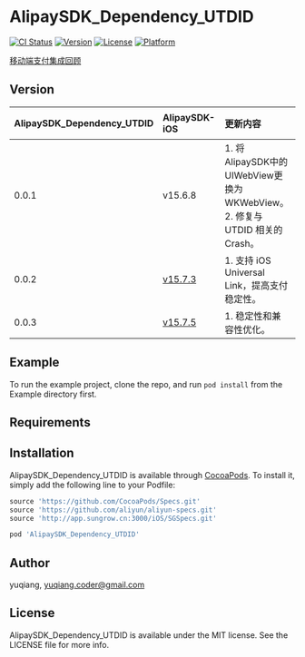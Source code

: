 # AlipaySDK_Dependency_UTDID

[![CI Status](https://img.shields.io/travis/oxape/AlipaySDK_Dependency_UTDID.svg?style=flat)](https://travis-ci.org/oxape/AlipaySDK_Dependency_UTDID)
[![Version](https://img.shields.io/cocoapods/v/AlipaySDK_Dependency_UTDID.svg?style=flat)](https://cocoapods.org/pods/AlipaySDK_Dependency_UTDID)
[![License](https://img.shields.io/cocoapods/l/AlipaySDK_Dependency_UTDID.svg?style=flat)](https://cocoapods.org/pods/AlipaySDK_Dependency_UTDID)
[![Platform](https://img.shields.io/cocoapods/p/AlipaySDK_Dependency_UTDID.svg?style=flat)](https://cocoapods.org/pods/AlipaySDK_Dependency_UTDID)

[移动端支付集成回顾](http://yuqiangcoder.com/2019/11/20/%E7%A7%BB%E5%8A%A8%E7%AB%AF%E6%94%AF%E4%BB%98%E9%9B%86%E6%88%90%E5%9B%9E%E9%A1%BE.html)

## Version

| AlipaySDK_Dependency_UTDID | AlipaySDK-iOS | 更新内容 | 更新时间 |
| :-- | :-- | :-- | :-- |
| 0.0.1 | v15.6.8 | 1. 将AlipaySDK中的UIWebView更换为WKWebView。<br> 2. 修复与 UTDID 相关的 Crash。 | 2019-10-31 |
| 0.0.2 | [v15.7.3](https://docs.open.alipay.com/54/104509) | 1. 支持 iOS Universal Link，提高支付稳定性。 | 2020-02-14 |
| 0.0.3 | [v15.7.5](https://docs.open.alipay.com/54/104509) | 1. 稳定性和兼容性优化。 | 2020-05-11 |

## Example

To run the example project, clone the repo, and run `pod install` from the Example directory first.

## Requirements

## Installation

AlipaySDK_Dependency_UTDID is available through [CocoaPods](https://cocoapods.org). To install
it, simply add the following line to your Podfile:

```ruby
source 'https://github.com/CocoaPods/Specs.git'
source 'https://github.com/aliyun/aliyun-specs.git'
source 'http://app.sungrow.cn:3000/iOS/SGSpecs.git'

pod 'AlipaySDK_Dependency_UTDID'
```

## Author

yuqiang, yuqiang.coder@gmail.com

## License

AlipaySDK_Dependency_UTDID is available under the MIT license. See the LICENSE file for more info.


